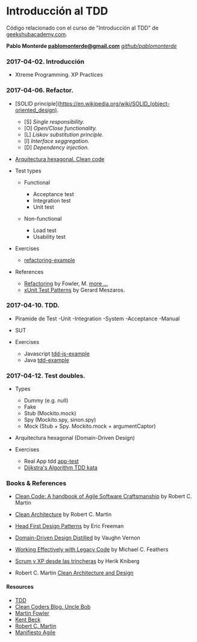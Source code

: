 # Introducción al TDD #

Código relacionado con el curso de "Introducción al TDD" de [geekshubacademy.com](http://geekshubacademy.com).

**Pablo Monterde <pablomonterde@gmail.com>** _[github/pablomonterde](https://github.com/pablomonterde)_


### 2017-04-02. Introducción ###

* Xtreme Programming. XP Practices

### 2017-04-06. Refactor. ###

* [SOLID principle](https://en.wikipedia.org/wiki/SOLID_(object-oriented_design).
  - [S] _Single responsibility._
  - [O] _Open/Close functionality._
  - [L] _Liskov substitution principle._
  - [I] _Interface seggregation._
  - [D] _Dependency injection._

* [Arquitectura hexagonal. Clean code](http://codely.tv/screencasts/arquitectura-hexagonal-ddd/)

* Test types
  - Functional
    - Acceptance test
    - Integration test
    - Unit test

  - Non-functional
    - Load test
    - Usability test

* Exercises 
  - [refactoring-example](https://github.com/pablomonterde/refactoring-example.git) 

* References 

  - [Refactoring](https://martinfowler.com/books/refactoring.html) by Fowler, M. [more ...](https://www.csie.ntu.edu.tw/~r95004/Refactoring_improving_the_design_of_existing_code.pdf)
  - [xUnit Test Patterns](http://xunitpatterns.com) by Gerard Meszaros.


### 2017-04-10. TDD. ###

* Piramide de Test
  -Unit
  -Integration
  -System
  -Acceptance
  -Manual

* SUT

* Exercises 
  - Javascript [tdd-js-example](https://github.com/pablomonterde/tdd-js-example.git)
  - Java [tdd-example](https://github.com/pablomonterde/app-test.git)


### 2017-04-12. Test doubles. ###

* Types
  - Dummy (e.g. null)
  - Fake
  - Stub (Mockito.mock)
  - Spy  (Mockito.spy, sinon.spy)
  - Mock (Stub + Spy. Mockito.mock + argumentCaptor)

* Arquitectura hexagonal (Domain-Driven Design)

* Exercises
  - Real App tdd [app-test](https://github.com/pablomonterde/app-test.git)
  - [Dijkstra's Algorithm TDD kata](http://blog.cleancoder.com/uncle-bob/2016/10/26/DijkstrasAlg.html)

### Books & References

* [Clean Code: A handbook of Agile Software Craftsmanship](https://www.amazon.es/dp/0132350882/ref=pd_cp_14_1?_encoding=UTF8&psc=1&refRID=VGH0E516X8P0EMR9B5H9) by Robert C. Martin

* [Clean Architecture](https://www.amazon.es/dp/0134434420/ref=pd_sim_14_8?_encoding=UTF8&psc=1&refRID=VGH0E516X8P0EMR9B5H9)  by Robert C. Martin

* [Head First Design Patterns](https://www.amazon.es/dp/0596007124/ref=pd_sim_14_6?_encoding=UTF8&psc=1&refRID=VGH0E516X8P0EMR9B5H9) by Eric Freeman

* [Domain-Driven Design Distilled](https://www.amazon.es/dp/0134434420/ref=pd_sim_14_8?_encoding=UTF8&psc=1&refRID=VGH0E516X8P0EMR9B5H9) by Vaughn Vernon

* [Working Effectively with Legacy Code](https://www.amazon.com/Working-Effectively-Legacy-Michael-Feathers/dp/0131177052) by Michael C. Feathers

* [Scrum y XP desde las trincheras](http://infoq.com/minibooks/scrum-xp-from-the-trenches) by Herik Kniberg

* Robert C. Martin [Clean Architecture and Design](https://www.youtube.com/watch?v=Nsjsiz2A9mg)

#### Resources

* [TDD](https://geekshubsacademy.com/lms/tdd)
* [Clean Coders Blog. Uncle Bob](http://blog.cleancoder.com/uncle-bob/)
* [Martin Fowler](https://martinfowler.com)
* [Kent Beck](https://es.wikipedia.org/wiki/Kent_Beck)
* [Robert C. Martin](https://en.wikipedia.org/wiki/Robert_Cecil_Martin)
* [Manifiesto Agile](http://agilemanifesto.org/)


